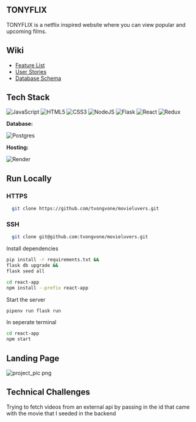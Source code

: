 ## TONYFLIX

TONYFLIX is a netflix inspired website where you can view popular and upcoming films.

## Wiki
- [Feature List](https://github.com/tvongvone/movieluvers/wiki/Feature-list)
- [User Stories](https://github.com/tvongvone/movieluvers/wiki/User-Stories)
- [Database Schema](https://github.com/tvongvone/movieluvers/wiki/Database-Schema)

## Tech Stack
![JavaScript](https://img.shields.io/badge/javascript-%23323330.svg?style=for-the-badge&logo=javascript&logoColor=%23F7DF1E) ![HTML5](https://img.shields.io/badge/html5-%23E34F26.svg?style=for-the-badge&logo=html5&logoColor=white) ![CSS3](https://img.shields.io/badge/css3-%231572B6.svg?style=for-the-badge&logo=css3&logoColor=white) ![NodeJS](https://img.shields.io/badge/node.js-6DA55F?style=for-the-badge&logo=node.js&logoColor=white) ![Flask](https://img.shields.io/badge/Flask-%23404d59.svg?style=for-the-badge&logo=flask&logoColor=%2361DAFB) ![React](https://img.shields.io/badge/react-%2320232a.svg?style=for-the-badge&logo=react&logoColor=%2361DAFB) ![Redux](https://img.shields.io/badge/redux-%23593d88.svg?style=for-the-badge&logo=redux&logoColor=white)

**Database:**

![Postgres](https://img.shields.io/badge/postgres-%23316192.svg?style=for-the-badge&logo=postgresql&logoColor=white)

**Hosting:**

![Render](https://img.shields.io/badge/Render-informational?style=for-the-badge&logo=render&logoColor=%5bdec3)

## Run Locally
### HTTPS
```bash
  git clone https://github.com/tvongvone/movieluvers.git
```

### SSH
```bash
  git clone git@github.com:tvongvone/movieluvers.git
```

Install dependencies

```bash
pip install -r requirements.txt &&
flask db upgrade &&
flask seed all
```

```bash
cd react-app
npm install --prefix react-app
```

Start the server

```bash
pipenv run flask run
```

In seperate terminal

```bash
cd react-app
npm start
```

## Landing Page

![project_pic png](https://user-images.githubusercontent.com/107327260/230163426-0cc11ae3-193f-42d5-b3fc-5a70ac453ed1.png)

## Technical Challenges

Trying to fetch videos from an external api by passing in the id that came with the movie that I seeded in the backend

